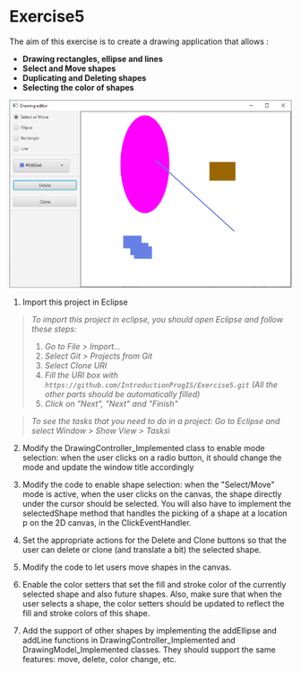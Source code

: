# Exercise5

The aim of this exercise is to create a drawing application that allows :
  - **Drawing rectangles, ellipse and lines**
  - **Select and Move shapes**
  - **Duplicating and Deleting shapes**
  - **Selecting the color of shapes**

<p align="center"><img src="/img/Exercise5.PNG"></p>

1) Import this project in Eclipse

> *To import this project in eclipse, you should open Eclipse and follow these steps:*
>  1) *Go to File \> Import...*
>  2) *Select Git \> Projects from Git*
>  3) *Select Clone URI*
>  4) *Fill the URI box with `https://github.com/IntroductionProgIS/Exercise5.git` (All the other parts should be automatically filled)*
>  5) *Click on "Next", "Next" and "Finish"*

> *To see the tasks that you need to do in a project: Go to Eclipse and select Window \> Show View \> Tasks*i

2) Modify the DrawingController\_Implemented class to enable mode selection: when the user clicks on a radio button, it should change the mode and update the window title accordingly

3) Modify the code to enable shape selection: when the "Select/Move" mode is active, when the user clicks on the canvas, the shape directly under the cursor should be selected. You will also have to implement the selectedShape method that handles the picking of a shape at a location p on the 2D canvas, in the ClickEventHandler.

4) Set the appropriate actions for the Delete and Clone buttons so that the user can delete or clone (and translate a bit) the selected shape.

5) Modify the code to let users move shapes in the canvas.

6) Enable the color setters that set the fill and stroke color of the currently selected shape and also future shapes. Also, make sure that when the user selects a shape, the color setters should be updated to reflect the fill and stroke colors of this shape.

7) Add the support of other shapes by implementing the addEllipse and addLine functions in DrawingController\_Implemented and DrawingModel\_Implemented classes. They should support the same features: move, delete, color change, etc.
